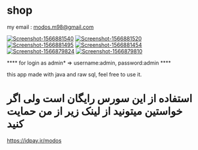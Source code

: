# shop
my email : modos.m98@gmail.com

<a href="https://ibb.co/hdLNxzg"><img src="https://i.ibb.co/T0YGD3w/Screenshot-1566881540.png" alt="Screenshot-1566881540" border="0"></a>
<a href="https://ibb.co/2yPr4dH"><img src="https://i.ibb.co/xDGbT6d/Screenshot-1566881520.png" alt="Screenshot-1566881520" border="0"></a>
<a href="https://ibb.co/kGpGxQp"><img src="https://i.ibb.co/cyPy1DP/Screenshot-1566881495.png" alt="Screenshot-1566881495" border="0"></a>
<a href="https://ibb.co/FKz4FQ6"><img src="https://i.ibb.co/2yd3Tzq/Screenshot-1566881454.png" alt="Screenshot-1566881454" border="0"></a>
<a href="https://ibb.co/1ZSK72R"><img src="https://i.ibb.co/fMctq0r/Screenshot-1566879824.png" alt="Screenshot-1566879824" border="0"></a>
<a href="https://ibb.co/wJwxPdd"><img src="https://i.ibb.co/8zdSfmm/Screenshot-1566879810.png" alt="Screenshot-1566879810" border="0"></a>

**** for login as admin* => username:admin, password:admin ****

this app made with java and raw sql, feel free to use it.

<h1>استفاده از این سورس رایگان است ولی اگر خواستین میتونید از لینک زیر از من حمایت کنید</h1>

https://idpay.ir/modos
